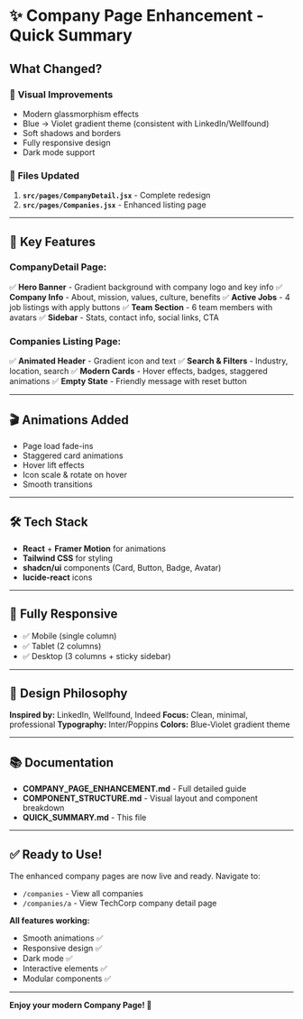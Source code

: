 # ✨ Company Page Enhancement - Quick Summary

## What Changed?

### 🎨 **Visual Improvements**
- Modern glassmorphism effects
- Blue → Violet gradient theme (consistent with LinkedIn/Wellfound)
- Soft shadows and borders
- Fully responsive design
- Dark mode support

### 📄 **Files Updated**
1. **`src/pages/CompanyDetail.jsx`** - Complete redesign
2. **`src/pages/Companies.jsx`** - Enhanced listing page

---

## 🚀 Key Features

### CompanyDetail Page:
✅ **Hero Banner** - Gradient background with company logo and key info
✅ **Company Info** - About, mission, values, culture, benefits
✅ **Active Jobs** - 4 job listings with apply buttons
✅ **Team Section** - 6 team members with avatars
✅ **Sidebar** - Stats, contact info, social links, CTA

### Companies Listing Page:
✅ **Animated Header** - Gradient icon and text
✅ **Search & Filters** - Industry, location, search
✅ **Modern Cards** - Hover effects, badges, staggered animations
✅ **Empty State** - Friendly message with reset button

---

## 🎬 Animations Added

- Page load fade-ins
- Staggered card animations
- Hover lift effects
- Icon scale & rotate on hover
- Smooth transitions

---

## 🛠️ Tech Stack

- **React** + **Framer Motion** for animations
- **Tailwind CSS** for styling
- **shadcn/ui** components (Card, Button, Badge, Avatar)
- **lucide-react** icons

---

## 📱 Fully Responsive

- ✅ Mobile (single column)
- ✅ Tablet (2 columns)
- ✅ Desktop (3 columns + sticky sidebar)

---

## 🎯 Design Philosophy

**Inspired by:** LinkedIn, Wellfound, Indeed
**Focus:** Clean, minimal, professional
**Typography:** Inter/Poppins
**Colors:** Blue-Violet gradient theme

---

## 📚 Documentation

- **COMPANY_PAGE_ENHANCEMENT.md** - Full detailed guide
- **COMPONENT_STRUCTURE.md** - Visual layout and component breakdown
- **QUICK_SUMMARY.md** - This file

---

## ✅ Ready to Use!

The enhanced company pages are now live and ready. Navigate to:
- `/companies` - View all companies
- `/companies/a` - View TechCorp company detail page

**All features working:**
- Smooth animations ✅
- Responsive design ✅
- Dark mode ✅
- Interactive elements ✅
- Modular components ✅

---

**Enjoy your modern Company Page! 🎉**

